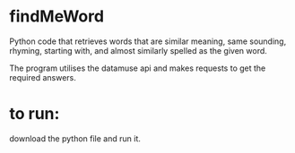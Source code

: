 # findMeWord
Python code that retrieves words that are similar meaning, same sounding, rhyming, starting with, and almost similarly spelled as the given word.

The program utilises the datamuse api and makes requests to get the required answers.

# to run:
download the python file and run it.
